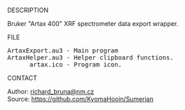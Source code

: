 
DESCRIPTION

Bruker "Artax 400" XRF spectrometer data export wrapper.

FILE

<pre>
ArtaxExport.au3 - Main program
ArtaxHelper.au3 - Helper clipboard functions.
      artax.ico - Program icon. 
</pre>

CONTACT

Author: richard_bruna@nm.cz<br>
Source: https://github.com/KyomaHooin/Sumerian

